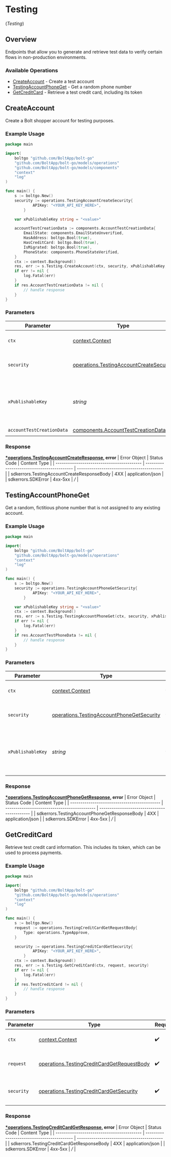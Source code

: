 # Testing
(*Testing*)

## Overview

Endpoints that allow you to generate and retrieve test data to verify certain
flows in non-production environments.


### Available Operations

* [CreateAccount](#createaccount) - Create a test account
* [TestingAccountPhoneGet](#testingaccountphoneget) - Get a random phone number
* [GetCreditCard](#getcreditcard) - Retrieve a test credit card, including its token

## CreateAccount

Create a Bolt shopper account for testing purposes.


### Example Usage

```go
package main

import(
	boltgo "github.com/BoltApp/bolt-go"
	"github.com/BoltApp/bolt-go/models/operations"
	"github.com/BoltApp/bolt-go/models/components"
	"context"
	"log"
)

func main() {
    s := boltgo.New()
    security := operations.TestingAccountCreateSecurity{
            APIKey: "<YOUR_API_KEY_HERE>",
        }

    var xPublishableKey string = "<value>"

    accountTestCreationData := components.AccountTestCreationData{
        EmailState: components.EmailStateUnverified,
        HasAddress: boltgo.Bool(true),
        HasCreditCard: boltgo.Bool(true),
        IsMigrated: boltgo.Bool(true),
        PhoneState: components.PhoneStateVerified,
    }
    ctx := context.Background()
    res, err := s.Testing.CreateAccount(ctx, security, xPublishableKey, accountTestCreationData)
    if err != nil {
        log.Fatal(err)
    }
    if res.AccountTestCreationData != nil {
        // handle response
    }
}
```

### Parameters

| Parameter                                                                                          | Type                                                                                               | Required                                                                                           | Description                                                                                        |
| -------------------------------------------------------------------------------------------------- | -------------------------------------------------------------------------------------------------- | -------------------------------------------------------------------------------------------------- | -------------------------------------------------------------------------------------------------- |
| `ctx`                                                                                              | [context.Context](https://pkg.go.dev/context#Context)                                              | :heavy_check_mark:                                                                                 | The context to use for the request.                                                                |
| `security`                                                                                         | [operations.TestingAccountCreateSecurity](../../models/operations/testingaccountcreatesecurity.md) | :heavy_check_mark:                                                                                 | The security requirements to use for the request.                                                  |
| `xPublishableKey`                                                                                  | *string*                                                                                           | :heavy_check_mark:                                                                                 | The publicly viewable identifier used to identify a merchant division.                             |
| `accountTestCreationData`                                                                          | [components.AccountTestCreationData](../../models/components/accounttestcreationdata.md)           | :heavy_check_mark:                                                                                 | N/A                                                                                                |


### Response

**[*operations.TestingAccountCreateResponse](../../models/operations/testingaccountcreateresponse.md), error**
| Error Object                               | Status Code                                | Content Type                               |
| ------------------------------------------ | ------------------------------------------ | ------------------------------------------ |
| sdkerrors.TestingAccountCreateResponseBody | 4XX                                        | application/json                           |
| sdkerrors.SDKError                         | 4xx-5xx                                    | */*                                        |

## TestingAccountPhoneGet

Get a random, fictitious phone number that is not assigned to any existing account.


### Example Usage

```go
package main

import(
	boltgo "github.com/BoltApp/bolt-go"
	"github.com/BoltApp/bolt-go/models/operations"
	"context"
	"log"
)

func main() {
    s := boltgo.New()
    security := operations.TestingAccountPhoneGetSecurity{
            APIKey: "<YOUR_API_KEY_HERE>",
        }

    var xPublishableKey string = "<value>"
    ctx := context.Background()
    res, err := s.Testing.TestingAccountPhoneGet(ctx, security, xPublishableKey)
    if err != nil {
        log.Fatal(err)
    }
    if res.AccountTestPhoneData != nil {
        // handle response
    }
}
```

### Parameters

| Parameter                                                                                              | Type                                                                                                   | Required                                                                                               | Description                                                                                            |
| ------------------------------------------------------------------------------------------------------ | ------------------------------------------------------------------------------------------------------ | ------------------------------------------------------------------------------------------------------ | ------------------------------------------------------------------------------------------------------ |
| `ctx`                                                                                                  | [context.Context](https://pkg.go.dev/context#Context)                                                  | :heavy_check_mark:                                                                                     | The context to use for the request.                                                                    |
| `security`                                                                                             | [operations.TestingAccountPhoneGetSecurity](../../models/operations/testingaccountphonegetsecurity.md) | :heavy_check_mark:                                                                                     | The security requirements to use for the request.                                                      |
| `xPublishableKey`                                                                                      | *string*                                                                                               | :heavy_check_mark:                                                                                     | The publicly viewable identifier used to identify a merchant division.                                 |


### Response

**[*operations.TestingAccountPhoneGetResponse](../../models/operations/testingaccountphonegetresponse.md), error**
| Error Object                                 | Status Code                                  | Content Type                                 |
| -------------------------------------------- | -------------------------------------------- | -------------------------------------------- |
| sdkerrors.TestingAccountPhoneGetResponseBody | 4XX                                          | application/json                             |
| sdkerrors.SDKError                           | 4xx-5xx                                      | */*                                          |

## GetCreditCard

Retrieve test credit card information. This includes its token, which can be used to process payments.


### Example Usage

```go
package main

import(
	boltgo "github.com/BoltApp/bolt-go"
	"github.com/BoltApp/bolt-go/models/operations"
	"context"
	"log"
)

func main() {
    s := boltgo.New()
    request := operations.TestingCreditCardGetRequestBody{
        Type: operations.TypeApprove,
    }

    security := operations.TestingCreditCardGetSecurity{
            APIKey: "<YOUR_API_KEY_HERE>",
        }
    ctx := context.Background()
    res, err := s.Testing.GetCreditCard(ctx, request, security)
    if err != nil {
        log.Fatal(err)
    }
    if res.TestCreditCard != nil {
        // handle response
    }
}
```

### Parameters

| Parameter                                                                                                | Type                                                                                                     | Required                                                                                                 | Description                                                                                              |
| -------------------------------------------------------------------------------------------------------- | -------------------------------------------------------------------------------------------------------- | -------------------------------------------------------------------------------------------------------- | -------------------------------------------------------------------------------------------------------- |
| `ctx`                                                                                                    | [context.Context](https://pkg.go.dev/context#Context)                                                    | :heavy_check_mark:                                                                                       | The context to use for the request.                                                                      |
| `request`                                                                                                | [operations.TestingCreditCardGetRequestBody](../../models/operations/testingcreditcardgetrequestbody.md) | :heavy_check_mark:                                                                                       | The request object to use for the request.                                                               |
| `security`                                                                                               | [operations.TestingCreditCardGetSecurity](../../models/operations/testingcreditcardgetsecurity.md)       | :heavy_check_mark:                                                                                       | The security requirements to use for the request.                                                        |


### Response

**[*operations.TestingCreditCardGetResponse](../../models/operations/testingcreditcardgetresponse.md), error**
| Error Object                               | Status Code                                | Content Type                               |
| ------------------------------------------ | ------------------------------------------ | ------------------------------------------ |
| sdkerrors.TestingCreditCardGetResponseBody | 4XX                                        | application/json                           |
| sdkerrors.SDKError                         | 4xx-5xx                                    | */*                                        |
